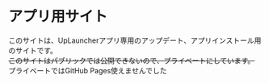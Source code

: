 # アプリ用サイト
このサイトは、UpLauncherアプリ専用のアップデート、アプリインストール用のサイトです。<br>
~~このサイトはパブリックでは公開できないので、プライベートにしています。~~<br>
プライベートではGitHub Pages使えませんでした


